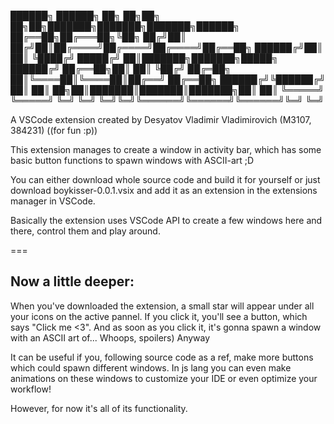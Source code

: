 ██████╗  ██████╗ ██╗   ██╗██╗  ██╗██╗███████╗███████╗███████╗██████╗ 
██╔══██╗██╔═══██╗╚██╗ ██╔╝██║ ██╔╝██║██╔════╝██╔════╝██╔════╝██╔══██╗
██████╔╝██║   ██║ ╚████╔╝ █████╔╝ ██║███████╗███████╗█████╗  ██████╔╝
██╔══██╗██║   ██║  ╚██╔╝  ██╔═██╗ ██║╚════██║╚════██║██╔══╝  ██╔══██╗
██████╔╝╚██████╔╝   ██║   ██║  ██╗██║███████║███████║███████╗██║  ██║
╚═════╝  ╚═════╝    ╚═╝   ╚═╝  ╚═╝╚═╝╚══════╝╚══════╝╚══════╝╚═╝  ╚═╝

A VSCode extension created by Desyatov Vladimir Vladimirovich (M3107, 384231) ((for fun :p))

This extension manages to create a window in activity bar, which has some basic button functions to spawn windows with ASCII-art ;D

You can either download whole source code and build it for yourself or just download boykisser-0.0.1.vsix and add it as an extension in the extensions manager in VSCode.

Basically the extension uses VSCode API to create a few windows here and there, control them and play around.

===

## Now a little deeper:
When you've downloaded the extension, a small star will appear under all your icons on the active pannel. If you click it, you'll see a button, which says "Click me <3". And as soon as you click it, it's gonna spawn a window with an ASCII art of... Whoops, spoilers) Anyway

It can be useful if you, following source code as a ref, make more buttons which could spawn different windows. In js lang you can even make animations on these windows to customize your IDE or even optimize your workflow!

However, for now it's all of its functionality.